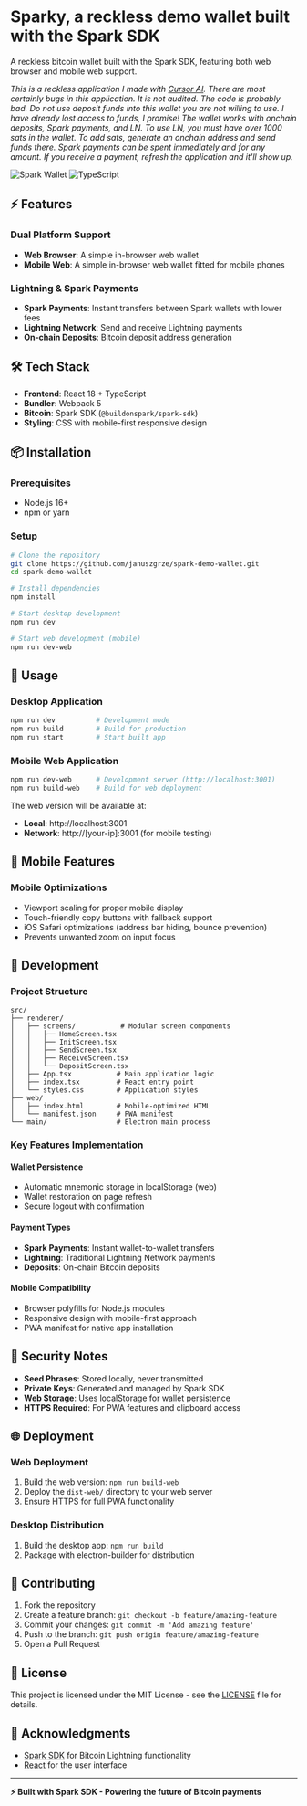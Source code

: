 # Sparky, a reckless demo wallet built with the Spark SDK

A reckless bitcoin wallet built with the Spark SDK, featuring both web browser and mobile web support.

*This is a reckless application I made with [Cursor AI](https://cursor.com). There are most certainly bugs in this application. It is not audited. The code is probably bad. Do not use deposit funds into this wallet you are not willing to use. I have already lost access to funds, I promise! The wallet works with onchain deposits, Spark payments, and LN. To use LN, you must have over 1000 sats in the wallet. To add sats, generate an onchain address and send funds there. Spark payments can be spent immediately and for any amount. If you receive a payment, refresh the application and it'll show up.*

![Spark Wallet](https://img.shields.io/badge/Bitcoin-Lightning-orange) ![TypeScript](https://img.shields.io/badge/TypeScript-5-blue)

## ⚡ Features

### **Dual Platform Support**
- **Web Browser**: A simple in-browser web wallet
- **Mobile Web**: A simple in-browser web wallet fitted for mobile phones

### **Lightning & Spark Payments**
- **Spark Payments**: Instant transfers between Spark wallets with lower fees
- **Lightning Network**: Send and receive Lightning payments
- **On-chain Deposits**: Bitcoin deposit address generation

## 🛠 Tech Stack

- **Frontend**: React 18 + TypeScript
- **Bundler**: Webpack 5
- **Bitcoin**: Spark SDK (`@buildonspark/spark-sdk`)
- **Styling**: CSS with mobile-first responsive design

## 📦 Installation

### Prerequisites
- Node.js 16+ 
- npm or yarn

### Setup
```bash
# Clone the repository
git clone https://github.com/januszgrze/spark-demo-wallet.git
cd spark-demo-wallet

# Install dependencies
npm install

# Start desktop development
npm run dev

# Start web development (mobile)
npm run dev-web
```

## 🚀 Usage

### Desktop Application
```bash
npm run dev          # Development mode
npm run build        # Build for production
npm run start        # Start built app
```

### Mobile Web Application
```bash
npm run dev-web      # Development server (http://localhost:3001)
npm run build-web    # Build for web deployment
```

The web version will be available at:
- **Local**: http://localhost:3001
- **Network**: http://[your-ip]:3001 (for mobile testing)

## 📱 Mobile Features

### Mobile Optimizations
- Viewport scaling for proper mobile display
- Touch-friendly copy buttons with fallback support
- iOS Safari optimizations (address bar hiding, bounce prevention)
- Prevents unwanted zoom on input focus

## 🔧 Development

### Project Structure
```
src/
├── renderer/
│   ├── screens/           # Modular screen components
│   │   ├── HomeScreen.tsx
│   │   ├── InitScreen.tsx
│   │   ├── SendScreen.tsx
│   │   ├── ReceiveScreen.tsx
│   │   └── DepositScreen.tsx
│   ├── App.tsx           # Main application logic
│   ├── index.tsx         # React entry point
│   └── styles.css        # Application styles
├── web/
│   ├── index.html        # Mobile-optimized HTML
│   └── manifest.json     # PWA manifest
└── main/                 # Electron main process
```

### Key Features Implementation

#### Wallet Persistence
- Automatic mnemonic storage in localStorage (web)
- Wallet restoration on page refresh
- Secure logout with confirmation

#### Payment Types
- **Spark Payments**: Instant wallet-to-wallet transfers
- **Lightning**: Traditional Lightning Network payments
- **Deposits**: On-chain Bitcoin deposits

#### Mobile Compatibility
- Browser polyfills for Node.js modules
- Responsive design with mobile-first approach
- PWA manifest for native app installation

## 🔐 Security Notes

- **Seed Phrases**: Stored locally, never transmitted
- **Private Keys**: Generated and managed by Spark SDK
- **Web Storage**: Uses localStorage for wallet persistence
- **HTTPS Required**: For PWA features and clipboard access

## 🌐 Deployment

### Web Deployment
1. Build the web version: `npm run build-web`
2. Deploy the `dist-web/` directory to your web server
3. Ensure HTTPS for full PWA functionality

### Desktop Distribution
1. Build the desktop app: `npm run build`
2. Package with electron-builder for distribution

## 🤝 Contributing

1. Fork the repository
2. Create a feature branch: `git checkout -b feature/amazing-feature`
3. Commit your changes: `git commit -m 'Add amazing feature'`
4. Push to the branch: `git push origin feature/amazing-feature`
5. Open a Pull Request

## 📄 License

This project is licensed under the MIT License - see the [LICENSE](LICENSE) file for details.

## 🙏 Acknowledgments

- [Spark SDK](https://github.com/buildonspark/spark-sdk) for Bitcoin Lightning functionality
- [React](https://reactjs.org/) for the user interface

---

**⚡ Built with Spark SDK - Powering the future of Bitcoin payments** 
